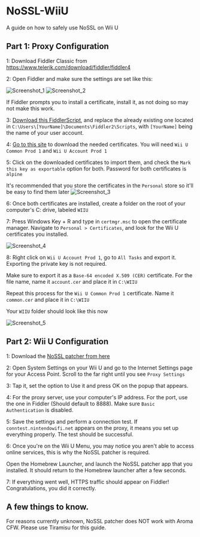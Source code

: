 # NoSSL-WiiU
A guide on how to safely use NoSSL on Wii U

## Part 1: Proxy Configuration

1: Download Fiddler Classic from https://www.telerik.com/download/fiddler/fiddler4

2: Open Fiddler and make sure the settings are set like this:

![Screenshot_1](https://user-images.githubusercontent.com/54253840/229333924-a1a20d3c-a7da-4955-884d-544473105b03.png)
![Screenshot_2](https://user-images.githubusercontent.com/54253840/229333928-f9bde7b2-c602-4a5d-9514-18b4521bde5b.png)

If Fiddler prompts you to install a certificate, install it, as not doing so may not make this work.

3: [Download this FiddlerScript](https://drive.google.com/file/d/1Owood0g3mphR4jAl6NyRja90lE9l14JH/view?usp=sharing), and replace the already existing one located in `C:\Users\[YourName]\Documents\Fiddler2\Scripts`, with `[YourName]` being the name of your user account.

4: [Go to this site](https://certs.larsenv.xyz/) to download the needed certificates. You will need `Wii U Common Prod 1` and `Wii U Account Prod 1`

5: Click on the downloaded certificates to import them, and check the `Mark this key as exportable` option for both. Password for both certificates is `alpine`

It's recommended that you store the certificates in the `Personal` store so it'll be easy to find them later
![Screenshot_3](https://user-images.githubusercontent.com/54253840/229334260-1abb1b3f-1e04-4fe4-8098-8a5fbbbb86b8.png)

6: Once both certificates are installed, create a folder on the root of your computer's C: drive, labeled `WIIU`

7: Press Windows Key + R and type in `certmgr.msc` to open the certificate manager. Navigate to `Personal > Certificates`, and look for the Wii U certificates you installed.

![Screenshot_4](https://user-images.githubusercontent.com/54253840/229334356-1e4650f5-4eef-4c4a-944c-228f6f55b7a9.png)

8: Right click on `Wii U Account Prod 1`, go to `All Tasks` and export it. Exporting the private key is not required.

Make sure to export it as a `Base-64 encoded X.509 (CER)` certificate. For the file name, name it `account.cer` and place it in `C:\WIIU`

Repeat this process for the `Wii U Common Prod 1` certificate. Name it `common.cer` and place it in `C:\WIIU`

Your `WIIU` folder should look like this now


![Screenshot_5](https://user-images.githubusercontent.com/54253840/229334496-59ee4a7e-03f3-407f-aa01-d93145d70ff1.png)


## Part 2: Wii U Configuration

1: Download the [NoSSL patcher from here](https://cdn.discordapp.com/attachments/895494927033729044/906498563096313856/Wii_U_NoSSL_Patcher.zip)

2: Open System Settings on your Wii U and go to the Internet Settings page for your Access Point. Scroll to the far right until you see `Proxy Settings`

3: Tap it, set the option to Use it and press OK on the popup that appears.

4: For the proxy server, use your computer's IP address. For the port, use the one in Fiddler (Should default to 8888). Make sure `Basic Authentication` is disabled.

5: Save the settings and perform a connection test. If `conntest.nintendowifi.net` appears on the proxy, it means you set up everything properly. The test should be successful.

6: Once you're on the Wii U Menu, you may notice you aren't able to access online services, this is why the NoSSL patcher is required.

Open the Homebrew Launcher, and launch the NoSSL patcher app that you installed. It should return to the Homebrew launcher after a few seconds.

7: If everything went well, HTTPS traffic should appear on Fiddler! Congratulations, you did it correctly.


## A few things to know.

For reasons currently unknown, NoSSL patcher does NOT work with Aroma CFW. Please use Tiramisu for this guide.
